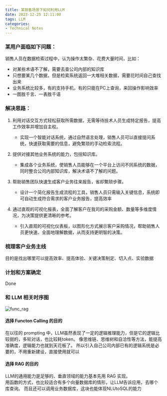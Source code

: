 ```yaml
---
title: 某销售场景下如何利用LLM
date: 2023-12-25 12:11:00
tags: LLM
categories:
- Technical Notes
---
```


### 某用户面临如下问题：  

销售人员在数据检索过程中，认为操作太繁杂、花费大量时间，比如：  
- 对某些术语不了解，需要去查公司内部的知识库
- 只想要某几个数据，但是检索系统返回一大堆相关数据，需要花时间自己查找出来
- 业务系统比较多，有的支持手机，有的只能在PC上查询，来回操作影响效率  
- 一图胜千言、一表胜千语


###  解决思路：
1. 利用对话交互方式轻松获取所需数据，无需等待技术人员生成特定报告，提高工作效率并增加自主权。  
    - 实现一个智能对话系统，通过自然语言处理，销售人员可以直接提问系统，快速获取需要的信息，避免繁琐的手动检索流程。

2. 提供对接其他业务系统的能力，包括知识库。  
    - 集成各个业务系统，使销售人员能够在一个平台上访问不同系统的数据，同时整合公司内部知识库，解决术语不了解的问题。
3. 帮助销售团队快速生成客户业务往来报告，省却繁琐步骤。  
    - 设计一个简化报告生成流程的工具，销售人员只需输入关键信息，系统即可自动生成符合需求的客户业务报告，提高效率
4. 通过直观的可视化报表，全面了解客户在我司的采购金额、数量等多维度情况，为决策提供更清晰的参考。  
    - 引入直观的可视化仪表板，以图形化方式展示客户采购情况，帮助销售人员更快速、全面地理解数据，从而支持更明智的决策。


### 梳理客户业务主线
目的是找出哪里可以提高效率、提高体验、关键决策制定、切入点、实验数据

### 计划和方案确定
Done

###  和 LLM 相关时序图
![func_rag](
https://bjdzliu.oss-cn-beijing.aliyuncs.com/hexo_images/ailab/fn_rag.jpg)


#### 选择 Functon Calling 的目的
在以往的 prompting 中，LLM虽然表现了一定的逻辑推理能力，但是它的逻辑比较弱的，多轮对话，也比较耗token。
像思维链、思维树和自洽性等方法，能提高准确度，逻辑能力也就到天花板了。
所以引入自己公司内部已有的逻辑系统是必要的，不用重新建设，直接使用就可以


#### 选择 RAG 的目的
LLM的通用能力是足够的、垂直领域的能力基本先用 RAG 实现。  
用函数的方式，也比较适合有多个向量数据库的情形，让LLM告诉应用，去哪个库查询。
而且还可以调用业务数据库，这块也能体现NLUtoSQL的能力

